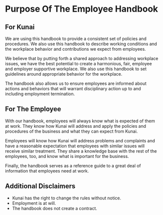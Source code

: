 # Purpose Of The Employee Handbook

## For Kunai
We are using this handbook to provide a consistent set of policies and procedures. We also use this handbook to describe working conditions and the workplace behavior and contributions we expect from employees.

We believe that by putting forth a shared approach to addressing workplace issues, we have the best potential to create a harmonious, fair, employee and employer supportive workplace. We also use this handbook to set guidelines around appropriate behavior for the workplace.

The handbook also allows us to ensure employees are informed about actions and behaviors that will warrant disciplinary action up to and including employment termination.

## For The Employee

With our handbook, employees will always know what is expected of them at work. They know how Kunai will address and apply the policies and procedures of the business and what they can expect from Kunai.

Employees will know how Kunai will address problems and complaints and have a reasonable expectation that employees with similar issues will receive similar treatment. They share a knowledge base with the rest of the employees, too, and know what is important for the business.

Finally, the handbook serves as a reference guide to a great deal of information that employees need at work.

## Additional Disclaimers

- Kunai has the right to change the rules without notice.
- Employment is at will. 
- The handbook does not create a contract.
